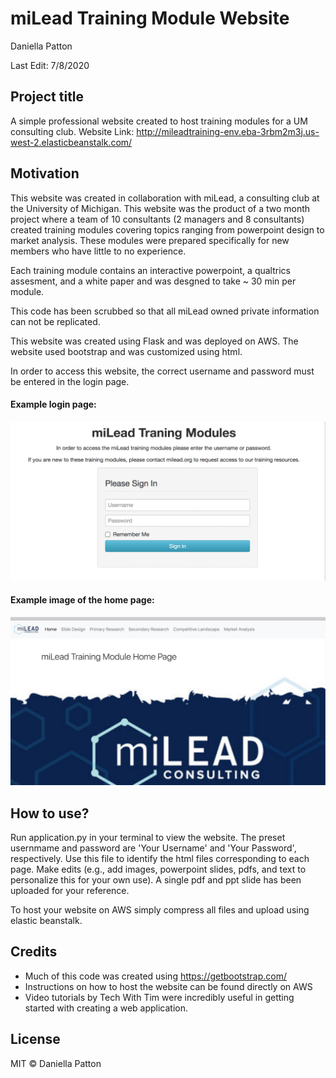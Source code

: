 # miLead Training Module Website
Daniella Patton

Last Edit: 7/8/2020

## Project title
A simple professional website created to host training modules for a UM consulting club.
Website Link: http://mileadtraining-env.eba-3rbm2m3j.us-west-2.elasticbeanstalk.com/

## Motivation
This website was created in collaboration with miLead, a consulting club at the University of Michigan. 
This website was the product of a two month project where a team of 10 consultants (2 managers and 8 consultants) created training modules covering topics ranging from powerpoint design to market analysis. These modules were prepared specifically for new members who have little to no experience.

Each training module contains an interactive powerpoint, a qualtrics assesment, and a white paper and was desgned to take ~ 30 min per module. 

This code has been scrubbed so that all miLead owned private information can not be replicated.

This website was created using Flask and was deployed on AWS. The website used bootstrap and was customized using html. 

In order to access this website, the correct username and password must be entered in the login page.

#### Example login page:

![alt text](https://github.com/daniella-patton/miLead-Website/blob/master/Login.png?raw=true)


#### Example image of the home page:

![alt text](https://github.com/daniella-patton/miLead-Website/blob/master/Home.png?raw=true)

## How to use?
Run application.py in your terminal to view the website. The preset usernmame and password are 'Your Username' and 'Your Password', respectively.
Use this file to identify the html files corresponding to each page. Make edits (e.g., add images, powerpoint slides, pdfs, and text to personalize this for your own use). A single pdf and ppt slide has been uploaded for your reference.

To host your website on AWS simply compress all files and upload using elastic beanstalk. 

## Credits
* Much of this code was created using https://getbootstrap.com/
* Instructions on how to host the website can be found directly on AWS
* Video tutorials by Tech With Tim were incredibly useful in getting started with creating a web application. 

## License
MIT © Daniella Patton
